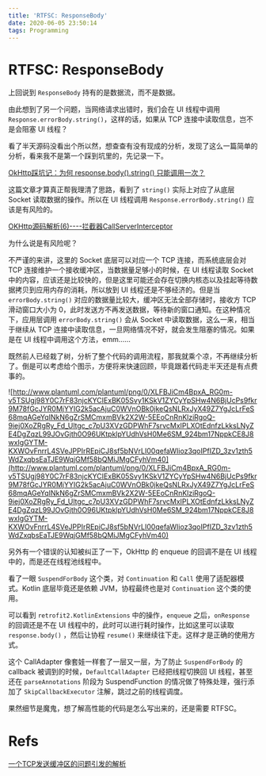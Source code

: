 ```yaml
---
title: 'RTFSC: ResponseBody'
date: 2020-06-05 23:50:14
tags: Programming
---
```


# RTFSC: ResponseBody

上回说到 `ResponseBody` 持有的是数据流，而不是数据。
<!--more-->

由此想到了另一个问题，当网络请求出错时，我们会在 UI 线程中调用 `Response.errorBody.string()`，这样的话，如果从 TCP 连接中读取信息，岂不是会阻塞 UI 线程？

看了半天源码没看出个所以然，想查查有没有现成的分析，发现了这么一篇简单的分析，看来我不是第一个踩到坑里的，先记录一下。

[OkHttp踩坑记：为何 response.body().string() 只能调用一次？](https://juejin.im/post/5a524eef518825732c536025)

这篇文章才算真正帮我理清了思路，看到了 `string()` 实际上对应了从底层 Socket 读取数据的操作。所以在 UI 线程调用 `Response.errorBody.string()` 应该是有风险的。

[OKHttp源码解析(6)----拦截器CallServerInterceptor](https://juejin.im/post/5c0791695188251ba9057d23)

为什么说是有风险呢？

不严谨的来讲，这里的 Socket 底层可以对应一个 TCP 连接，而系统底层会对 TCP 连接维护一个接收缓冲区，当数据量足够小的时候，在 UI 线程读取 Socket 中的内容，应该还是比较快的，但是这里可能还会存在切换内核态以及挂起等待数据拷贝到应用内存的消耗，所以放到 UI 线程还是不够经济的。但是当 `errorBody.string()` 对应的数据量比较大，缓冲区无法全部存储时，接收方 TCP 滑动窗口大小为 0，此时发送方不再发送数据，等待新的窗口通知。在这种情况下，应用层调用 `errorBody.string()` 会从 Socket 中读取数据，这么一来，相当于继续从 TCP 连接中读取信息，一旦网络情况不好，就会发生阻塞的情况。如果是在 UI 线程中调用这个方法，emm……

既然前人已经栽了树，分析了整个代码的调用流程，那我就乘个凉，不再继续分析了。倒是可以考虑给个图示，方便将来快速回顾，毕竟跟着代码走半天还是有点费事的。

![http://www.plantuml.com/plantuml/png/0/XLFBJiCm4BpxA_RG0m-v5TSUgj98Y0C7rF83njcKYCIExBK05Svy1KSkV1ZYCyYpSHw4N6BjUcPs9fkr9M78fGcJYR0MjYYIG2k5acAjuC0WVnOBk0jkeQsNLRxJyX49Z7YgJcLrFeS68mqAGeYqINkN6gZrSMCmxmBVk2X2W-5EEoCnRnKlziRgoQ-9iej0XoZRgRy_Fd_Ultgc_c7pU3XVzGDPWhF7srvcMxIPLXOtEdnfzLkksLNyZE4DgZqzL99JOvGjth0O96UKtpklpYUdhVsH0Me6SM_924bm17NppkCE8J8wxIgGYTM-KXWOvFnrrL4SVeJPPIrREpiCJ8sf5bNVrLI00qefaWIioz3qoIPfIZD_3zv1zth5WdZxqbsEaTJE9WqjGMf58bQMiJMgCFyhVm40](http://www.plantuml.com/plantuml/png/0/XLFBJiCm4BpxA_RG0m-v5TSUgj98Y0C7rF83njcKYCIExBK05Svy1KSkV1ZYCyYpSHw4N6BjUcPs9fkr9M78fGcJYR0MjYYIG2k5acAjuC0WVnOBk0jkeQsNLRxJyX49Z7YgJcLrFeS68mqAGeYqINkN6gZrSMCmxmBVk2X2W-5EEoCnRnKlziRgoQ-9iej0XoZRgRy_Fd_Ultgc_c7pU3XVzGDPWhF7srvcMxIPLXOtEdnfzLkksLNyZE4DgZqzL99JOvGjth0O96UKtpklpYUdhVsH0Me6SM_924bm17NppkCE8J8wxIgGYTM-KXWOvFnrrL4SVeJPPIrREpiCJ8sf5bNVrLI00qefaWIioz3qoIPfIZD_3zv1zth5WdZxqbsEaTJE9WqjGMf58bQMiJMgCFyhVm40)

另外有一个错误的认知被纠正了一下，OkHttp 的 enqueue 的回调不是在 UI 线程中的，而是还在线程池线程中。

看了一眼 `SuspendForBody` 这个类，对 `Continuation` 和 `Call` 使用了适配器模式。Kotlin 底层毕竟还是依赖 JVM，协程最终也是对 `Continuation` 这个类的使用。

可以看到 `retrofit2.KotlinExtensions` 中的操作，`enqueue` 之后，`onResponse` 的回调还是不在 UI 线程中的，此时可以进行耗时操作，比如这里可以读取 `response.body()` ，然后让协程 `resume()` 来继续往下走。这样才是正确的使用方式。

这个 CallAdapter 像套娃一样套了一层又一层，为了防止 `SuspendForBody` 的 callback 被调到的时候，`DefaultCallAdapter` 已经把线程切换回 UI 线程，甚至还在 `parseAnnotations` 阶段为 SuspendFunction 的情况做了特殊处理，强行添加了 `SkipCallbackExecutor` 注解，跳过之前的线程调度。

果然细节是魔鬼，想了解高性能的代码是怎么写出来的，还是需要 RTFSC。

# Refs

[一个TCP发送缓冲区的问题引发的解析](https://elsef.com/2020/02/29/%E4%B8%80%E4%B8%AATCP%E5%8F%91%E9%80%81%E7%BC%93%E5%86%B2%E5%8C%BA%E7%9A%84%E9%97%AE%E9%A2%98%E5%BC%95%E5%8F%91%E7%9A%84%E8%A7%A3%E6%9E%90/)
